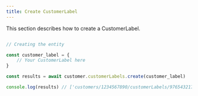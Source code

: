 ```yaml
---
title: Create CustomerLabel 
---
```


This section describes how to create a CustomerLabel.



```javascript

// Creating the entity

const customer_label = {
    // Your CustomerLabel here 
}

const results = await customer.customerLabels.create(customer_label)

console.log(results) // ['customers/1234567890/customerLabels/9765432177']

```